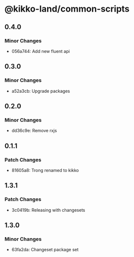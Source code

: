# @kikko-land/common-scripts

## 0.4.0

### Minor Changes

- 056a744: Add new fluent api

## 0.3.0

### Minor Changes

- a52a3cb: Upgrade packages

## 0.2.0

### Minor Changes

- dd36c9e: Remove rxjs

## 0.1.1

### Patch Changes

- 81605a8: Trong renamed to kikko

## 1.3.1

### Patch Changes

- 3c0419b: Releasing with changesets

## 1.3.0

### Minor Changes

- 63fa2da: Changeset package set
